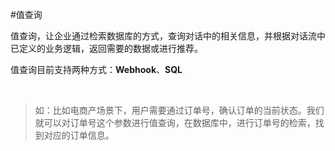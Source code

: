 #值查询

值查询，让企业通过检索数据库的方式，查询对话中的相关信息，并根据对话流中已定义的业务逻辑，返回需要的数据或进行推荐。

值查询目前支持两种方式：**Webhook**、**SQL**	

​	



> 如：比如电商产场景下，用户需要通过订单号，确认订单的当前状态。我们就可以对订单号这个参数进行值查询，在数据库中，进行订单号的检索，找到对应的订单信息。

